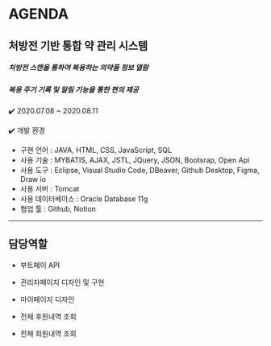 # AGENDA
## 처방전 기반 통합 약 관리 시스템
##### 처방전 스캔을 통하여 복용하는 의약품 정보 열람
##### 복용 주기 기록 및 알림 기능을 통한 편의 제공

✔️ 2020.07.08 ~ 2020.08.11

✔️ 개발 환경
- 구현 언어 : JAVA, HTML, CSS, JavaScript, SQL
- 사용 기술 : MYBATIS, AJAX, JSTL, JQuery, JSON, Bootsrap, Open Api
- 사용 도구 : Eclipse, Visual Studio Code, DBeaver, Github Desktop, Figma, Draw io
- 사용 서버 : Tomcat
- 사용 데이터베이스 : Oracle Database 11g
- 협업 툴 : Github, Notion

---
## 담당역할
- 부트페이 API


- 관리자페이지 디자인 및 구현


- 마이페이지 디자인


- 전체 후원내역 조회


- 전체 회원내역 조회
